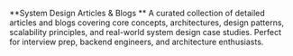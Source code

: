 **System Design Articles & Blogs 
**
A curated collection of detailed articles and blogs covering core concepts, architectures, design patterns, scalability principles, and real-world system design case studies. Perfect for interview prep, backend engineers, and architecture enthusiasts.

